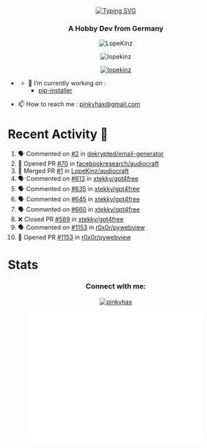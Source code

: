 <div align=center>
<a href="https://git.io/typing-svg"><img src="https://readme-typing-svg.herokuapp.com?font=Fira+Code&pause=1000&center=true&multiline=true&width=435&height=55&lines=Lopekinz;Advanced+Python+Developer" alt="Typing SVG" /></a>
</div>
<h3 align="center">A Hobby Dev from Germany</h3>

<p align="center"> <img src="https://img.shields.io/github/followers/LopeKinz?label=Follow&style=social)](https://github.com/LopeKinz" alt="LopeKinz" /> </p>
<p align="center"> <img src="https://komarev.com/ghpvc/?username=lopekinz&label=Profile%20views&color=0e75b6&style=flat" alt="lopekinz" /> </p>

<p align="center"> <a href="https://github.com/ryo-ma/github-profile-trophy"><img src="https://github-profile-trophy.vercel.app/?username=lopekinz&theme=onedark" alt="lopekinz" /></a> </p>

* - 🔭 I’m currently working on :
     * [pip-installer](https://www.github.com/LopeKinz/pip-installer)

- 📫 How to reach me : [pinkyhax@gmail.com](mailto:pinkyhax@gmail.com)

# Recent Activity 🎉
<!--START_SECTION:activity-->
1. 🗣 Commented on [#2](https://github.com/dekrypted/email-generator/issues/2) in [dekrypted/email-generator](https://github.com/dekrypted/email-generator)
2. 💪 Opened PR [#70](https://github.com/facebookresearch/audiocraft/pull/70) in [facebookresearch/audiocraft](https://github.com/facebookresearch/audiocraft)
3. 🎉 Merged PR [#1](https://github.com/LopeKinz/audiocraft/pull/1) in [LopeKinz/audiocraft](https://github.com/LopeKinz/audiocraft)
4. 🗣 Commented on [#613](https://github.com/xtekky/gpt4free/issues/613) in [xtekky/gpt4free](https://github.com/xtekky/gpt4free)
5. 🗣 Commented on [#635](https://github.com/xtekky/gpt4free/issues/635) in [xtekky/gpt4free](https://github.com/xtekky/gpt4free)
6. 🗣 Commented on [#645](https://github.com/xtekky/gpt4free/issues/645) in [xtekky/gpt4free](https://github.com/xtekky/gpt4free)
7. 🗣 Commented on [#660](https://github.com/xtekky/gpt4free/issues/660) in [xtekky/gpt4free](https://github.com/xtekky/gpt4free)
8. ❌ Closed PR [#589](https://github.com/xtekky/gpt4free/pull/589) in [xtekky/gpt4free](https://github.com/xtekky/gpt4free)
9. 🗣 Commented on [#1153](https://github.com/r0x0r/pywebview/issues/1153) in [r0x0r/pywebview](https://github.com/r0x0r/pywebview)
10. 💪 Opened PR [#1153](https://github.com/r0x0r/pywebview/pull/1153) in [r0x0r/pywebview](https://github.com/r0x0r/pywebview)
<!--END_SECTION:activity-->


# Stats
<h3 align="center">Connect with me:</h3>
<p align="center">
<a href="https://instagram.com/pinkyhax" target="blank"><img align="center" src="https://raw.githubusercontent.com/rahuldkjain/github-profile-readme-generator/master/src/images/icons/Social/instagram.svg" alt="pinkyhax" height="30" width="40" /></a>
</p>

<p align=center>
  <img align="center" src="/github-metrics.svg" alt="Metrics" width="400">
</p>


